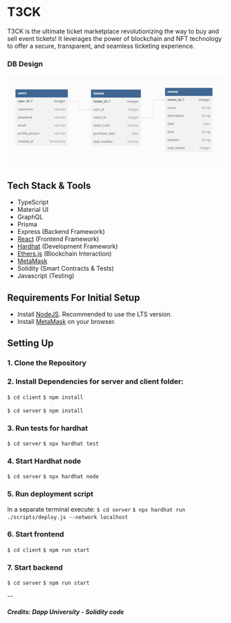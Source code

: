 # T3CK
T3CK is the ultimate ticket marketplace revolutionizing the way to buy and sell event tickets! It leverages the power of blockchain and NFT technology to offer a secure, transparent, and seamless ticketing experience. 

### DB Design
![DB-Schema](assets/T3CK-DB.png)

## Tech Stack & Tools

- TypeScript
- Material UI
- GraphQL
- Prisma
- Express (Backend Framework)
- [React](https://reactjs.org/) (Frontend Framework)
- [Hardhat](https://hardhat.org/) (Development Framework)
- [Ethers.js](https://docs.ethers.io/v5/) (Blockchain Interaction)
- [MetaMask](https://metamask.io/)
- Solidity (Smart Contracts & Tests)
- Javascript (Testing)

## Requirements For Initial Setup
- Install [NodeJS](https://nodejs.org/en/). Recommended to use the LTS version.
- Install [MetaMask](https://metamask.io/) on your browser.

## Setting Up
### 1. Clone the Repository

### 2. Install Dependencies for server and client folder:
`$ cd client`
`$ npm install`

`$ cd server`
`$ npm install`

### 3. Run tests for hardhat
`$ cd server`
`$ npx hardhat test`

### 4. Start Hardhat node
`$ cd server`
`$ npx hardhat node`

### 5. Run deployment script
In a separate terminal execute:
`$ cd server`
`$ npx hardhat run ./scripts/deploy.js --network localhost`

### 6. Start frontend
`$ cd client`
`$ npm run start`

### 7. Start backend
`$ cd server`
`$ npm run start`

--

##### Credits: Dapp University - Solidity code
